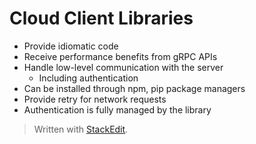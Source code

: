 
# Cloud Client Libraries

- Provide idiomatic code
- Receive performance benefits from gRPC APIs
- Handle low-level communication with the server
	- Including authentication
- Can be installed through npm, pip package managers
- Provide retry for network requests
- Authentication is fully managed by the library

> Written with [StackEdit](https://stackedit.io/).
<!--stackedit_data:
eyJoaXN0b3J5IjpbLTE5NTc3MDc2NDRdfQ==
-->